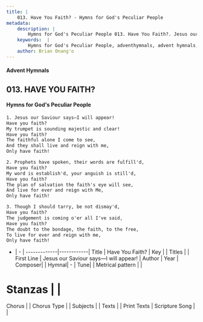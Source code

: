 ```yaml
---
title: |
    013. Have You Faith? - Hymns for God's Peculiar People
metadata:
    description: |
        Hymns for God's Peculiar People 013. Have You Faith?. Jesus our Saviour says—I will appear! Have you faith? My trumpet is sounding majestic and clear! Have you faith? The faithful alone I come to see, And they shall live and reign with me, Only have faith!  
    keywords:  |
        Hymns for God's Peculiar People, adventhymnals, advent hymnals, Have You Faith?, Jesus our Saviour says—I will appear!. 
    author: Brian Onang'o
---
```

#### Advent Hymnals
## 013. HAVE YOU FAITH?
####  Hymns for God's Peculiar People
```txt
1. Jesus our Saviour says—I will appear!
Have you faith?
My trumpet is sounding majestic and clear!
Have you faith?
The faithful alone I come to see,
And they shall live and reign with me,
Only have faith!

2. Prophets have spoken, their words are fulfill'd,
Have you faith?
My word is establish'd, your anguish is still'd,
Have you faith?
The plan of salvation the faith's eye will see,
And live for ever and reign with Me,
Only have faith!

3. Though I should tarry, be not dismay'd,
Have you faith?
The judgement is coming o'er all I've said,
Have you faith?
The doubt to the bondage, the faith, to the free,
To live for ever and reign with me,
Only have faith!


```
- |   -  |
-------------|------------|
Title | Have You Faith? |
Key |  |
Titles |  |
First Line | Jesus our Saviour says—I will appear! |
Author | 
Year | 
Composer|  |
Hymnal|  - |
Tune|  |
Metrical pattern | |
# Stanzas |  |
Chorus |  |
Chorus Type |  |
Subjects |  |
Texts |  |
Print Texts | 
Scripture Song |  |
    
